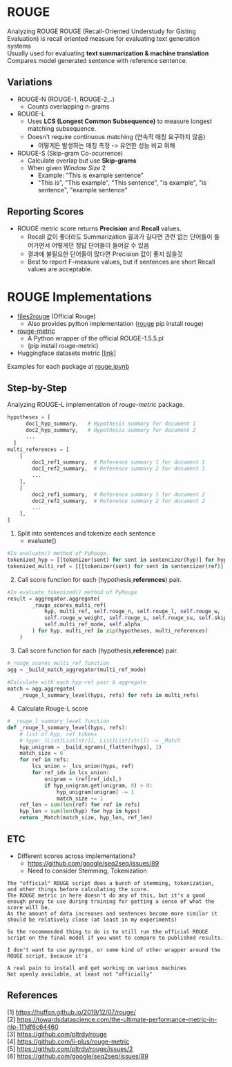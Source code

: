 # ROUGE
Analyzing ROUGE
ROUGE (Recall-Oriented Understudy for Gisting Evaluation) is recall oriented measure for evaluating text generation systems<br>
Usually used for evaluating <b>text summarization & machine translation</b><br>
Compares model generated sentence with reference sentence.

## Variations
* ROUGE-N (ROUGE-1, ROUGE-2,..)
    * Counts overlapping n-grams
* ROUGE-L
    * Uses <b>LCS (Longest Common Subsequence)</b> to measure longest matching subsequence.
    * Doesn't require continuous matching (연속적 매칭 요구하지 않음)
        * 어떻게든 발생하는 매칭 측정 -> 유연한 성능 비교 위해
* ROUGE-S (Skip-gram Co-ocurrence)
    * Calculate overlap but use <b>Skip-grams</b>
    * When given <i>Window Size</i> 2
        * Example: "This is example sentence"
        * "This is", "This example", "This sentence", "is example", "is sentence", "example sentence"

## Reporting Scores
* ROUGE metric score returns <b>Precision</b> and <b>Recall</b> values.
    * Recall 값이 좋더라도 Summarization 결과가 길다면 관련 없는 단어들이 들어가면서 어떻게던 정답 단어들이 들어갈 수 있음
    * 결과에 불필요한 단어들이 많다면 Precision 값이 좋지 않을것
    * Best to report F-measure values, but if sentences are short Recall values are acceptable.


# ROUGE Implementations
* [files2rouge](https://github.com/pltrdy/files2rouge) (Official Rouge) 
    * Also provides python implementation ([rouge](https://github.com/pltrdy/rouge) pip install rouge)
* [rouge-metric](https://github.com/li-plus/rouge-metric)
    * A Python wrapper of the official ROUGE-1.5.5.pl
    * (pip install rouge-metric)
* Huggingface datasets metric [[link](https://huggingface.co/metrics/rouge)]

Examples for each package at [rouge.ipynb](./rouge.ipynb)

## Step-by-Step
Analyzing ROUGE-L implementation of <i>rouge-metric</i> package.
```python
hypotheses = [
      doc1_hyp_summary,   # Hypothesis summary for document 1
      doc2_hyp_summary,   # Hypothesis summary for document 2
      ...
  ]
multi_references = [
    [
        doc1_ref1_summary,  # Reference summary 1 for document 1
        doc1_ref2_summary,  # Reference summary 2 for document 1
        ...
    ],
    [
        doc2_ref1_summary,  # Reference summary 1 for document 2
        doc2_ref2_summary,  # Reference summary 2 for document 2
        ...
    ],
]
```
1. Split into sentences and tokenize each sentence 
    * evaluate()
```python
#In evaluate() method of PyRouge.
tokenized_hyp = [[tokenizer(sent) for sent in sentencizer(hyp)] for hyp in hypotheses]
tokenized_multi_ref = [[[tokenizer(sent) for sent in sentencizer(ref)] for ref in multi_ref] for multi_ref in multi_references]
```
2. Call score function for each (hypothesis,<b>references</b>) pair.
```python
#In evaluate_tokenized() method of PyRouge
result = aggregator.aggregate(
        _rouge_scores_multi_ref(
            hyp, multi_ref, self.rouge_n, self.rouge_l, self.rouge_w,
            self.rouge_w_weight, self.rouge_s, self.rouge_su, self.skip_gap,
            self.multi_ref_mode, self.alpha
        ) for hyp, multi_ref in zip(hypotheses, multi_references)
    )
```
3. Call score function for each (hypothesis,<b>reference</b>) pair.
```python
#_rouge_scores_multi_ref function
agg = _build_match_aggregator(multi_ref_mode)
    
#Calculate with each hyp-ref pair & aggregate
match = agg.aggregate(
    _rouge_l_summary_level(hyps, refs) for refs in multi_refs)
```

4. Calculate Rouge-L score
```python
# _rouge_l_summary_level function
def _rouge_l_summary_level(hyps, refs):
    # list of hyp, ref tokens
    # type: (List[List[str]], List[List[str]]) -> _Match
    hyp_unigram = _build_ngrams(_flatten(hyps), 1)
    match_size = 0
    for ref in refs:
        lcs_union = _lcs_union(hyps, ref)
        for ref_idx in lcs_union:
            unigram = (ref[ref_idx],)
            if hyp_unigram.get(unigram, 0) > 0:
                hyp_unigram[unigram] -= 1
                match_size += 1
    ref_len = sum(len(ref) for ref in refs)
    hyp_len = sum(len(hyp) for hyp in hyps)
    return _Match(match_size, hyp_len, ref_len)
```

## ETC
* Different scores across implementations? 
    * https://github.com/google/seq2seq/issues/89
    * Need to consider Stemming, Tokenization
``` 
The "official" ROUGE script does a bunch of stemming, tokenization, and other things before calculating the score. 
The ROUGE metric in here doesn't do any of this, but it's a good enough proxy to use during training for getting a sense of what the score will be. 
As the amount of data increases and sentences become more similar it should be relatively close (at least in my experiments)

So the recommended thing to do is to still run the official ROUGE script on the final model if you want to compare to published results.

I don't want to use pyrouge, or some kind of other wrapper around the ROUGE script, because it's

A real pain to install and get working on various machines
Not openly available, at least not "officially"
```


## References
[1] https://huffon.github.io/2019/12/07/rouge/<br>
[2] https://towardsdatascience.com/the-ultimate-performance-metric-in-nlp-111df6c64460<br>
[3] https://github.com/pltrdy/rouge<br>
[4] https://github.com/li-plus/rouge-metric<br>
[5] https://github.com/pltrdy/rouge/issues/2<br>
[6] https://github.com/google/seq2seq/issues/89<br>